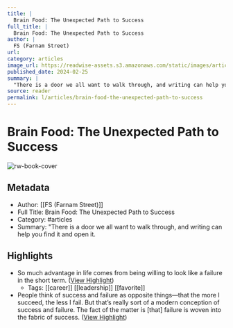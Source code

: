 ```yaml
---
title: |
  Brain Food: The Unexpected Path to Success
full_title: |
  Brain Food: The Unexpected Path to Success
author: |
  FS (Farnam Street)
url: 
category: articles
image_url: https://readwise-assets.s3.amazonaws.com/static/images/article4.6bc1851654a0.png
published_date: 2024-02-25
summary: |
  "There is a door we all want to walk through, and writing can help you find it and open it.
source: reader
permalink: l/articles/brain-food-the-unexpected-path-to-success
---
```

# Brain Food: The Unexpected Path to Success

![rw-book-cover](https://readwise-assets.s3.amazonaws.com/static/images/article4.6bc1851654a0.png)

## Metadata
- Author: [[FS (Farnam Street)]]
- Full Title: Brain Food: The Unexpected Path to Success
- Category: #articles
- Summary: "There is a door we all want to walk through, and writing can help you find it and open it.

## Highlights
- So much advantage in life comes from being willing to look like a failure in the short term. ([View Highlight](https://read.readwise.io/read/01hqjnt3skvmm05qccx20g24w3))
    - Tags: [[career]] [[leadership]] [[favorite]] 
- People think of success and failure as opposite things—that the more I succeed, the less I fail. But that’s really sort of a modern conception of success and failure. The fact of the matter is [that] failure is woven into the fabric of success. ([View Highlight](https://read.readwise.io/read/01hqjntmyckp2xgcs53bvq1t2c))


